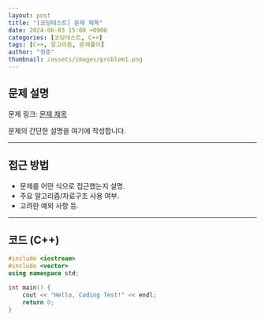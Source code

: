 ```yaml
---
layout: post
title: "[코딩테스트] 문제 제목"
date: 2024-06-03 15:00 +0900
categories: [코딩테스트, C++]
tags: [C++, 알고리즘, 문제풀이]
author: "정준"
thumbnail: /assets/images/problem1.png
---
```


## 문제 설명

문제 링크: [문제 제목](https://www.acmicpc.net/problem/문제번호)

문제의 간단한 설명을 여기에 작성합니다.

---

## 접근 방법

- 문제를 어떤 식으로 접근했는지 설명.
- 주요 알고리즘/자료구조 사용 여부.
- 고려한 예외 사항 등.

---

## 코드 (C++)

```cpp
#include <iostream>
#include <vector>
using namespace std;

int main() {
    cout << "Hello, Coding Test!" << endl;
    return 0;
}
```
